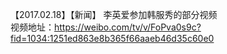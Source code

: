 【2017.02.18】【新闻】  李英爱参加韩服秀的部分视频       
视频地址：https://weibo.com/tv/v/FoPva0s9c?fid=1034:1251ed863e8b365f66aaeb46d35c60e0
